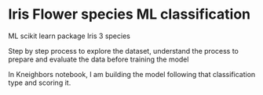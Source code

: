 # Iris Flower species ML classification
 ML scikit learn package Iris 3 species 

Step by step process to explore the dataset, understand the process to prepare and evaluate the data before training the model

In Kneighbors notebook, I am building the model following that classification type and scoring it.
